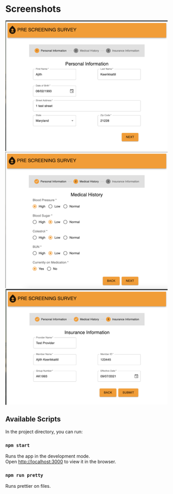 # Screenshots

![screen_1.png](screenImages/screen_1.png)
![screen_2.png](screenImages/screen_2.png)
![screen_3.png](screenImages/screen_3.png)

## Available Scripts

In the project directory, you can run:

### `npm start`

Runs the app in the development mode.\
Open [http://localhost:3000](http://localhost:3000) to view it in the browser.

### `npm run pretty`

Runs prettier on files.
